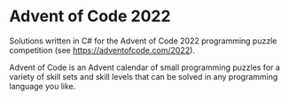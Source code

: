 ﻿# Advent of Code 2022

Solutions written in C# for the Advent of Code 2022 programming puzzle competition (see https://adventofcode.com/2022).

Advent of Code is an Advent calendar of small programming puzzles for a variety of skill sets and skill levels that can be solved in any programming language you like.
